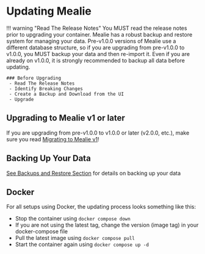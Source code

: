 # Updating Mealie

!!! warning "Read The Release Notes"
    You MUST read the release notes prior to upgrading your container. Mealie has a robust backup and restore system for managing your data. Pre-v1.0.0 versions of Mealie use a different database structure, so if you are upgrading from pre-v1.0.0 to v1.0.0, you MUST backup your data and then re-import it. Even if you are already on v1.0.0, it is strongly recommended to backup all data before updating.

    ### Before Upgrading
     - Read The Release Notes
     - Identify Breaking Changes
     - Create a Backup and Download from the UI
     - Upgrade

## Upgrading to Mealie v1 or later
If you are upgrading from pre-v1.0.0 to v1.0.0 or later (v2.0.0, etc.), make sure you read [Migrating to Mealie v1](./migrating-to-mealie-v1.md)!

## Backing Up Your Data

[See Backups and Restore Section](../getting-started/usage/backups-and-restoring.md) for details on backing up your data

## Docker
For all setups using Docker, the updating process looks something like this:

- Stop the container using `docker compose down`
- If you are not using the latest tag, change the version (image tag) in your docker-compose file
- Pull the latest image using `docker compose pull`
- Start the container again using `docker compose up -d`

